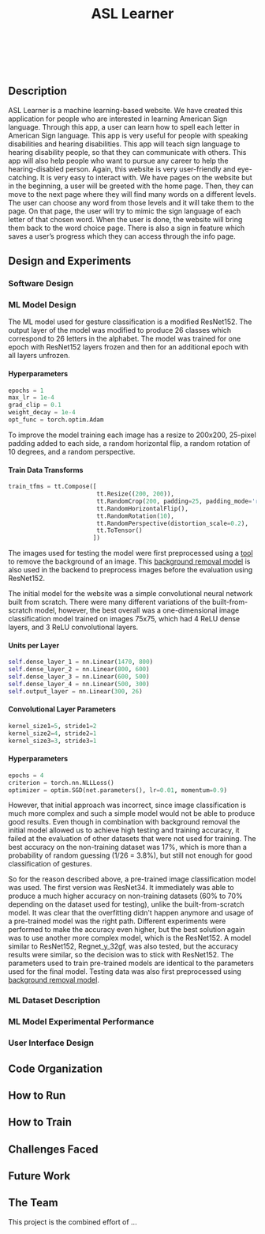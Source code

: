 <div align="center">
	<h1>ASL Learner</h1>
</div>

<br/>
<div align="center" style="display:grid; 
            justify-content: center;
            padding:15px 0 30px 0">
    <div>
        <img src = "" />
    </div>
</div>
<br/>


## Description
ASL Learner is a machine learning-based website. We have created this application for people who are interested in learning American Sign language. Through this app, a user can learn how to spell each letter in American Sign language. This app is very useful for people with speaking disabilities and hearing disabilities. This app will teach sign language to hearing disability people, so that they can communicate with others. This app will also help people who want to pursue any career to help the hearing-disabled person. Again, this website is very user-friendly and eye-catching. It is very easy to interact with. We have pages on the website but in the beginning, a user will be greeted with the home page. Then, they can move to the next page where they will find many words on a different levels. The user can choose any word from those levels and it will take them to the page. On that page, the user will try to mimic the sign language of each letter of that chosen word. When the user is done, the website will bring them back to the word choice page. There is also a sign in feature which saves a user’s progress which they can access through the info page.


## Design and Experiments 

### Software Design

### ML Model Design
The ML model used for gesture classification is a modified ResNet152. The output layer of the model was modified to produce 26 classes which correspond to 26 letters in the alphabet. The model was trained for one epoch with ResNet152 layers frozen and then for an additional epoch with all layers unfrozen. 

#### Hyperparameters
```python
epochs = 1
max_lr = 1e-4
grad_clip = 0.1
weight_decay = 1e-4
opt_func = torch.optim.Adam
```

To improve the model training each image has a resize to 200x200, 25-pixel padding added to each side, a random horizontal flip, a random rotation of 10 degrees, and a random perspective.

#### Train Data Transforms
```python
train_tfms = tt.Compose([
                         tt.Resize((200, 200)),
                         tt.RandomCrop(200, padding=25, padding_mode='reflect'),
                         tt.RandomHorizontalFlip(),
                         tt.RandomRotation(10),
                         tt.RandomPerspective(distortion_scale=0.2),
                         tt.ToTensor()
                        ])                       
```
The images used for testing the model were first preprocessed using a [tool](https://github.com/danielgatis/rembg) to remove the background of an image. This [background removal model](https://github.com/danielgatis/rembg) is also used in the backend to preprocess images before the evaluation using ResNet152.

The initial model for the website was a simple convolutional neural network built from scratch. There were many different variations of the built-from-scratch model, however, the best overall was a one-dimensional image classification model trained on images 75x75, which had 4 ReLU dense layers, and 3 ReLU convolutional layers.

#### Units per Layer
```python
self.dense_layer_1 = nn.Linear(1470, 800)
self.dense_layer_2 = nn.Linear(800, 600)
self.dense_layer_3 = nn.Linear(600, 500)
self.dense_layer_4 = nn.Linear(500, 300)
self.output_layer = nn.Linear(300, 26)
```
#### Convolutional Layer Parameters
```python
kernel_size1=5, stride1=2
kernel_size2=4, stride2=1
kernel_size3=3, stride3=1
```
#### Hyperparameters
```python
epochs = 4
criterion = torch.nn.NLLLoss()
optimizer = optim.SGD(net.parameters(), lr=0.01, momentum=0.9)
```
However, that initial approach was incorrect, since image classification is much more complex and such a simple model would not be able to produce good results. Even though in combination with background removal the initial model allowed us to achieve high testing and training accuracy, it failed at the evaluation of other datasets that were not used for training. The best accuracy on the non-training dataset was 17%, which is more than a probability of random guessing (1/26 = 3.8%), but still not enough for good classification of gestures.

So for the reason described above, a pre-trained image classification model was used. The first version was ResNet34. It immediately was able to produce a much higher accuracy on non-training datasets (60% to 70% depending on the dataset used for testing), unlike the built-from-scratch model. It was clear that the overfitting didn't happen anymore and usage of a pre-trained model was the right path. Different experiments were performed to make the accuracy even higher, but the best solution again was to use another more complex model, which is the ResNet152. A model similar to ResNet152, Regnet_y_32gf, was also tested, but the accuracy results were similar, so the decision was to stick with ResNet152. The parameters used to train pre-trained models are identical to the parameters used for the final model. Testing data was also first preprocessed using [background removal model](https://github.com/danielgatis/rembg).

### ML Dataset Description

### ML Model Experimental Performance

### User Interface Design

## Code Organization

## How to Run

## How to Train

## Challenges Faced

## Future Work

## The Team
This project is the combined effort of ...
